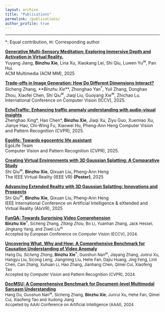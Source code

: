```yaml
---
layout: archive
title: "Publications"
permalink: /publications/
author_profile: true
---
```


---
*: Equal contribution, ✉: Corresponding author

[**Generative Multi-Sensory Meditation: Exploring Immersive Depth and Activation in Virtual Reality.**]()  
Yuyang Jiang, **Binzhu Xie**, Lina Xu, Xiaokang Lei, Shi Qiu, Luwen Yu<sup>✉</sup>, Pan Hui.  
ACM Multimedia (ACM MM), 2025 

[**Trade-offs in Image Generation: How Do Different Dimensions Interact?**]()  
Sicheng Zhang<sup>*</sup>, **Binzhu Xie<sup>*</sup>**, Zhonghao Yan<sup>*</sup>, Yuli Zhang, Donghao Zhou, Xiaofei Chen, Shi Qiu<sup>✉</sup>, Jiaqi Liu, Guoyang Xie<sup>✉</sup>, Zhichao Lu. 
International Conference on Computer Vision (ICCV), 2025.

[**EchoTraffic: Enhancing traffic anomaly understanding with audio-visual insights**](https://openaccess.thecvf.com/content/CVPR2025/papers/Xing_EchoTraffic_Enhancing_Traffic_Anomaly_Understanding_with_Audio-Visual_Insights_CVPR_2025_paper.pdf)    
Zhenghao Xing*, Hao Chen*, **Binzhu Xie**, Jiaqi Xu, Ziyu Guo, Xuemiao Xu, Jianye Hao, Chi-Wing Fu, Xiaowei Hu, Pheng-Ann Heng
Computer Vision and Pattern Recognition (CVPR), 2025.

[**Egolife: Towards egocentric life assistant**](https://egolife-ai.github.io/)    
EgoLife Team    
Computer Vision and Pattern Recognition (CVPR), 2025.

[**Creating Virtual Environments with 3D Gaussian Splatting: A Comparative Study**](https://arxiv.org/abs/2501.09302)    
Shi Qiu<sup>✉</sup>, **Binzhu Xie**, Qixuan Liu, Pheng-Ann Heng   
The IEEE Virtual Reality (IEEE VR) **(Poster)**, 2025

[**Advancing Extended Reality with 3D Gaussian Splatting: Innovations and Prospects**](https://arxiv.org/abs/2412.06257)   
Shi Qiu<sup>✉</sup>, **Binzhu Xie**, Qixuan Liu, Pheng-Ann Heng   
IEEE International Conference on Artificial Intelligence & eXtended and Virtual Reality (AIxVR), 2025


[**FunQA: Towards Surprising Video Comprehension**](https://arxiv.org/abs/2306.14899)  
<span style="font-size: small;">**Binzhu Xie<sup>*</sup>**, Sicheng Zhang<sup>*</sup>, Zitang Zhou<sup>*</sup>, Bo Li, Yuanhan Zhang, Jack Hessel, Jingkang Yang, and Ziwei Liu<sup>✉</sup>    
Accepted by European Conference on Computer Vision (ECCV), 2024.<span>


**[Uncovering What, Why and How: A Comprehensive Benchmark for Causation Understanding of Video Anomaly]()**  
<span style="font-size: small;">Hang Du<sup>*</sup>, Sicheng Zhang<sup>*</sup>, **Binzhu Xie<sup>*</sup>**, Guoshun Nan<sup>✉</sup>, Jiayang Zhang, Junrui Xu, Hangyu Liu, Sicong Leng, Jiangming Liu, Hehe Fan, Dajiu Huang, Jing Feng, Linli Chen, Can Zhang, Xuhuan Li, Hao Zhang, Jianhang Chen, Qimei Cui, Xiaofeng Tao  
Accepted by Computer Vision and Pattern Recognition (CVPR), 2024.<span>


[**DocMSU: A Comprehensive Benchmark for Document-level Multimodal Sarcasm Understanding**](https://arxiv.org/abs/2312.16023)  
<span style="font-size: small;">Hang Du, Guoshun Nan<sup>✉</sup>, Sicheng Zhang, **Binzhu Xie**, Junrui Xu, Hehe Fan, Qimei Cui, Xiaofeng Tao and Xudong Jiang    
Accpeted by AAAI Conference on Artificial Intelligence (AAAI), 2024<span>

